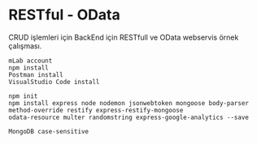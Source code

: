 # RESTful - OData 
CRUD işlemleri için BackEnd için RESTfull ve OData webservis örnek çalışması.


	mLab account
	npm install
	Postman install
	VisualStudio Code install
	
	npm init
	npm install express node nodemon jsonwebtoken mongoose body-parser method-override restify express-restify-mongoose 
	odata-resource multer randomstring express-google-analytics --save
	
	MongoDB case-sensitive
